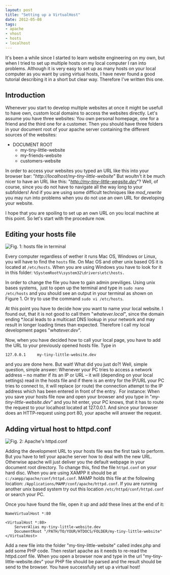```yaml
---
layout: post
title: "Setting up a VirtualHost"
date: 2012-05-08
tags:
- apache
- vhost
- hosts
- localhost
---
```

It's been a while since I started to learn website engineering on my own, but when I tried to set up multiple hosts on my local computer I ran into problems. Although it is very easy to set up as many hosts on your local computer as you want by using virtual hosts, I have never found a good tutorial describing it in a short but clear way. Therefore I've written this one.

<!--more-->

## Introduction
Whenever you start to develop multiple websites at once it might be usefull to have own, custom local domains to access the websites directly. Let's assume you have three websites: You own personal homepage, one for a friend and the third one for a customer. Then you should have three folders in your document root of your apache server containing the different sources of the websites:

* DOCUMENT ROOT
	* my-tiny-little-website
	* my-friends-website
	* customers-website

In order to access your websites you typed an URL like this into your browser bar: "*http://localhost/my-tiny-little-website*" But woultn't it be much nicer to have an URL like this: "*http://my-tiny-little-wegsite.dev*"? Well, of course, since you do not have to navigate all the way long to your subfolders! And if you are using some difficult techniques like *mod_rewrite* you may run into problems when you do not use an own URL for developing your website.

I hope that you are spoiling to set up an own URL on you local machine at this point. So let's start with the procedure now.

## Editing your hosts file
![Fig. 1: hosts file in terminal](sudonano.png)

Every computer regardless of wether it runs Mac OS, Windows or Linux, you will have to find the ``hosts`` file. On Mac OS and other unix based OS it is located at ``/etc/hosts``. When you are using Windows you have to look for it in this folder: 
``%SystemRoot%\system32\drivers\etc\hosts.``

In order to change the file you have to gain admin previliges. Using unix bases systems,  just to open up the terminal and type in ``sudo nano /etc/hosts`` and you should see an output in your terminal as shown on Figure 1. Or try to use the command ``sudo vi /etc/hosts``.

At this point you have to decide how you want to name your local website. I found out, that it is not good to call them "*whatever.local*", since the domain ending *.local leads to a multicast DNS lookup in your network and may result in longer loading times than expected. Therefore I call my local development pages "*whatever.dev*".

Now, when you have decided how to call your local page, you have to add the URL to your previously opened hosts file. Type in

``127.0.0.1     my-tiny-little-website.dev``

and you are done here. But wait! What did you just do?! Well, simple question, simple answer: Whenever your PC tries to access a network address – no matter if its an IP or URL – it will (depending on your local settings) read in the hosts file and if there is an entry for the IP/URL your PC tries to connect to, it will replace (or route) the connection attempt to the IP address which has been entered in front of the entry.  For instance: When you save your hosts file now and open your browser and you type in "*my-tiny-little-website.dev*" and you hit enter, your PC knows, that it has to route the request to your localhost located at 127.0.0.1. And since your browser does an HTTP-request using port 80, your apache will answer the request.

## Adding virtual host to httpd.conf
![Fig. 2: Apache&#39;s httpd.conf](httpd.conf_.png)

Adding the development URL to your hosts file was the first task to perform. But you have to tell your apache server how to deal with the new URL. Otherwise apache will just deliver you the default webpage in your document root directory. To change this, find the file ``httpd.conf`` on your hard disc. When you are using XAMPP it should be at ``c:/xampp/apache/conf/httpd.conf``. MAMP holds this file at the following location: ``/Applications/MAMP/conf/apache/httpd.conf``. If you are running another unix based system try out this location ``/etc/httpd/conf/httpd.conf`` or search your PC.

Once you have found the file, open it up and add these lines at the end of it:

~~~text
NameVirtualHost *:80

<VirtualHost *:80>
    ServerAlias my-tiny-little-website.dev
    DocumentRoot "/PATH/TO/YOUR/HTDOCS/FOLDER/my-tiny-little-website"
</VirtualHost>
~~~

Add a new file into the folder "my-tiny-little-website" called index.php and add some PHP code. Then restart apache as it needs to re-read the httpd.conf file. When you open a browser now and type in the url "my-tiny-little-website.dev" your PHP file should be parsed and the result should be send to the browser. You have successfully set up a virtual host!